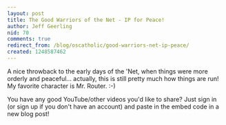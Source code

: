 ```yaml
---
layout: post
title: The Good Warriors of the Net - IP for Peace!
author: Jeff Geerling
nid: 70
comments: true
redirect_from: /blog/oscatholic/good-warriors-net-ip-peace/
created: 1248587462
---
```

<p>A nice throwback to the early days of the 'Net, when things were more orderly and peaceful... actually, this is still pretty much how things are run! My favorite character is Mr. Router. :-)</p>
<p>You have any good YouTube/other videos you'd like to share? Just sign in (or sign up if you don't have an account) and paste in the embed code in a new blog post!</p>
